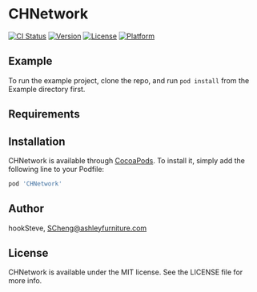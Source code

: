 # CHNetwork

[![CI Status](https://img.shields.io/travis/hookSteve/CHNetwork.svg?style=flat)](https://travis-ci.org/hookSteve/CHNetwork)
[![Version](https://img.shields.io/cocoapods/v/CHNetwork.svg?style=flat)](https://cocoapods.org/pods/CHNetwork)
[![License](https://img.shields.io/cocoapods/l/CHNetwork.svg?style=flat)](https://cocoapods.org/pods/CHNetwork)
[![Platform](https://img.shields.io/cocoapods/p/CHNetwork.svg?style=flat)](https://cocoapods.org/pods/CHNetwork)

## Example

To run the example project, clone the repo, and run `pod install` from the Example directory first.

## Requirements

## Installation

CHNetwork is available through [CocoaPods](https://cocoapods.org). To install
it, simply add the following line to your Podfile:

```ruby
pod 'CHNetwork'
```

## Author

hookSteve, SCheng@ashleyfurniture.com

## License

CHNetwork is available under the MIT license. See the LICENSE file for more info.

